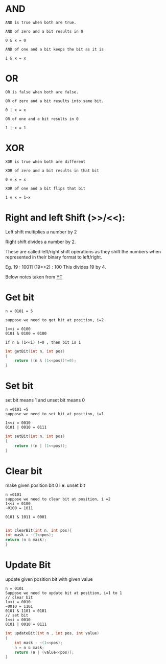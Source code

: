  # AND

    AND is true when both are true.
    
    AND of zero and a bit results in 0

    0 & x = 0

    AND of one and a bit keeps the bit as it is

    1 & x = x
    
# OR

    OR is false when both are false.

    OR of zero and a bit results into same bit.

    0 | x = x

    OR of one and a bit results in 0

    1 | x = 1


# XOR

    XOR is true when both are different

    XOR of zero and a bit results in that bit

    0 ⊕ x = x

    XOR of one and a bit flips that bit

    1 ⊕ x = 1−x


# Right and left Shift (>>/<<):
Left shift multiplies a number by 2

Right shift divides a number  by 2. 

These are called left/right shift operations as they shift the numbers when represented in their binary format to left/right. 

Eg.
19 : 10011
(19>>2) : 100
This divides 19 by 4.

Below notes taken from [YT](https://www.youtube.com/watch?v=MiJdgxTWaFs)

# Get bit
``` 
n = 0101 = 5

suppose we need to get bit at position, i=2

1<<i = 0100
0101 & 0100 = 0100

if n & (1<<i) !=0 , then bit is 1
```

``` c++
int getBit(int n, int pos)
{
    return ((n & (1<<pos))!=0);
}
```

# Set bit
set bit means 1 and unset bit means 0
```
n =0101 =5
suppose we need to set bit at position, i=1

1<<i = 0010
0101 | 0010 = 0111

```
``` c++
int setBit(int n, int pos)
{
    return ((n | (1<<pos));
}
```

# Clear bit
make given position bit 0 i.e. unset bit
```
n =0101
suppose we need to clear bit at position, i =2
1<<i = 0100
~0100 = 1011

0101 & 1011 = 0001

```
``` c++

int clearBit(int n, int pos){
int mask = ~(1<<pos);
return (n & mask);
}
```
# Update Bit
update given position bit with given value

```
n = 0101
Suppose we need to update bit at position, i=1 to 1
// clear bit
1<<i = 0010
~0010 = 1101
0101 & 1101 = 0101
// set bit
1<<i = 0010
0101 | 0010 = 0111
```
``` c++
int updateBit(int n , int pos, int value)
{
    int mask - ~(1<<pos);
    n = n & mask;
    return (n | (value<<pos));
}

```



